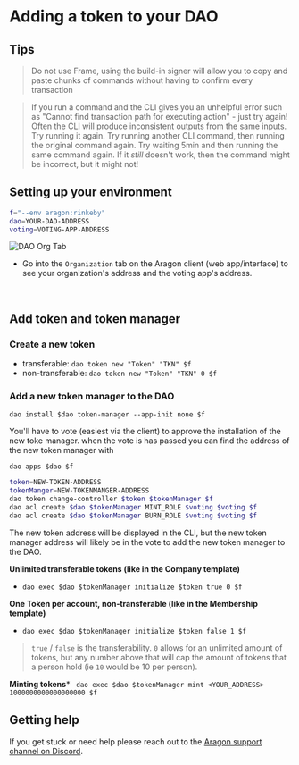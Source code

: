 # Adding a token to your DAO

## Tips

> Do not use Frame, using the build-in signer will allow you to copy and paste chunks of commands without having to confirm every transaction

> If you run a command and the CLI gives you an unhelpful error such as "Cannot find transaction path for executing action" - just try again! Often the CLI will produce inconsistent outputs from the same inputs. Try running it again. Try running another CLI command, then running the original command again. Try waiting 5min and then running the same command again. If it *still* doesn't work, then the command might be incorrect, but it might not!

## Setting up your environment

```bash
f="--env aragon:rinkeby"
dao=YOUR-DAO-ADDRESS
voting=VOTING-APP-ADDRESS
```

![DAO Org Tab](https://i.imgur.com/ob0armT.png)

- Go into the `Organization` tab on the Aragon client (web app/interface) to see your organization's address and the voting app's address.

<br>

## Add token and token manager

### Create a new token

- transferable: `dao token new "Token" "TKN" $f`
- non-transferable: `dao token new "Token" "TKN" 0 $f`

### Add a new token manager to the DAO

`dao install $dao token-manager --app-init none $f`

You'll have to vote (easiest via the client) to approve the installation of the new toke manager. when the vote is has passed you can find the address of the new token manager with

```
dao apps $dao $f
```

```bash
token=NEW-TOKEN-ADDRESS
tokenManger=NEW-TOKENMANGER-ADDRESS
dao token change-controller $token $tokenManager $f
dao acl create $dao $tokenManager MINT_ROLE $voting $voting $f
dao acl create $dao $tokenManager BURN_ROLE $voting $voting $f
```

The new token address will be displayed in the CLI, but the new token manager address will likely be in the vote to add the new token manager to the DAO.

**Unlimited transferable tokens (like in the Company template)**

- `dao exec $dao $tokenManager initialize $token true 0 $f`

**One Token per account, non-transferable (like in the Membership template)**

- `dao exec $dao $tokenManager initialize $token false 1 $f`

> `true` / `false` is the transferability.
> `0` allows for an unlimited amount of tokens, but any number above that will cap the amount of tokens that a person hold (ie `10` would be 10 per person). 

**Minting tokens***
` dao exec $dao $tokenManager mint <YOUR_ADDRESS> 1000000000000000000 $f`
<br>

## Getting help

If you get stuck or need help please reach out to the [Aragon support channel on Discord](https://discord.gg/NT5fNRp). 
